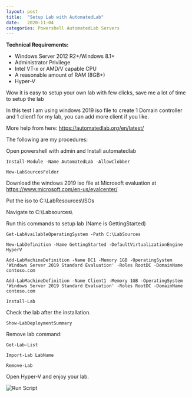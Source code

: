 ```yaml
---
layout: post
title:  "Setup Lab with AutomatedLab"
date:   2020-11-04
categories: Powershell AutomatedLab Servers
---
```


**Technical Requirements:**

- Windows Server 2012 R2+/Windows 8.1+
- Administrator Privilege
- Intel VT-x or AMD/V capable CPU
- A reasonable amount of RAM (8GB+)
- Hyper-V


Wow it is easy to setup your own lab with few clicks, save me a lot of time to setup the lab

In this test I am using windows 2019 iso file to create 1 Domain controller and 1 client1 for my lab, you can add more client if you like.

More help from here: https://automatedlab.org/en/latest/

The following are my procedures:

Open powershell with admin and Install automatedlab

```
Install-Module -Name AutomatedLab -AllowClobber

New-LabSourcesFolder
```


Download the windows 2019 iso file at Microsoft evaluation at https://www.microsoft.com/en-us/evalcenter/

Put the iso to C:\LabResources\ISOs

Navigate to C:\Labsources\



Run this commands to setup lab (Name is GettingStarted)


```
Get-LabAvailableOperatingSystem -Path C:\LabSources

New-LabDefinition -Name GettingStarted -DefaultVirtualizationEngine HyperV

Add-LabMachineDefinition -Name DC1 -Memory 1GB -OperatingSystem 'Windows Server 2019 Standard Evaluation' -Roles RootDC -DomainName contoso.com

Add-LabMachineDefinition -Name Client1 -Memory 1GB -OperatingSystem 'Windows Server 2019 Standard Evaluation' -Roles RootDC -DomainName contoso.com

Install-Lab

```

Check the lab after the installation.

```
Show-LabDeploymentSummary
```


Remove lab command:

```
Get-Lab-List

Import-Lab LabName

Remove-Lab
```


Open Hyper-V and enjoy your lab.

![Run Script](/assets/automatedlab-1.png)
